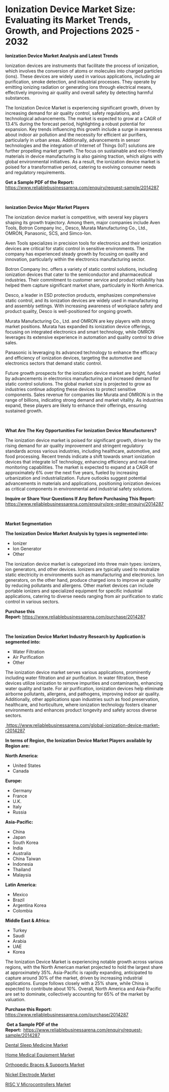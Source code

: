 <p><h1>Ionization Device Market Size: Evaluating its Market Trends, Growth, and Projections 2025 - 2032</h1></p><p><strong>Ionization Device Market Analysis and Latest Trends</strong></p>
<p><p>Ionization devices are instruments that facilitate the process of ionization, which involves the conversion of atoms or molecules into charged particles (ions). These devices are widely used in various applications, including air purification, smoke detection, and industrial processes. They operate by emitting ionizing radiation or generating ions through electrical means, effectively improving air quality and overall safety by detecting harmful substances.</p><p>The Ionization Device Market is experiencing significant growth, driven by increasing demand for air quality control, safety regulations, and technological advancements. The market is expected to grow at a CAGR of 13.4% during the forecast period, highlighting a robust potential for expansion. Key trends influencing this growth include a surge in awareness about indoor air pollution and the necessity for efficient air purifiers, particularly in urban areas. Additionally, advancements in sensor technologies and the integration of Internet of Things (IoT) solutions are further propelling market growth. The focus on sustainable and eco-friendly materials in device manufacturing is also gaining traction, which aligns with global environmental initiatives. As a result, the ionization device market is poised for a transformative period, catering to evolving consumer needs and regulatory requirements.</p></p>
<p><strong>Get a Sample PDF of the Report:&nbsp;</strong> <a href="https://www.reliablebusinessarena.com/enquiry/request-sample/2014287?utm_campaign=2563&utm_medium=2&utm_source=Github&utm_content=ia&utm_term=06042025&utm_id=ionization-device">https://www.reliablebusinessarena.com/enquiry/request-sample/2014287</a></p>
<p>&nbsp;</p>
<p><strong>Ionization Device Major Market Players</strong></p>
<p><p>The ionization device market is competitive, with several key players shaping its growth trajectory. Among them, major companies include Aven Tools, Botron Company Inc., Desco, Murata Manufacturing Co., Ltd., OMRON, Panasonic, SCS, and Simco-Ion. </p><p>Aven Tools specializes in precision tools for electronics and their ionization devices are critical for static control in sensitive environments. The company has experienced steady growth by focusing on quality and innovation, particularly within the electronics manufacturing sector.</p><p>Botron Company Inc. offers a variety of static control solutions, including ionization devices that cater to the semiconductor and pharmaceutical industries. Their commitment to customer service and product reliability has helped them capture significant market share, particularly in North America.</p><p>Desco, a leader in ESD protection products, emphasizes comprehensive static control, and its ionization devices are widely used in manufacturing and assembly settings. With increasing awareness of workplace safety and product quality, Desco is well-positioned for ongoing growth.</p><p>Murata Manufacturing Co., Ltd. and OMRON are key players with strong market positions. Murata has expanded its ionization device offerings, focusing on integrated electronics and smart technology, while OMRON leverages its extensive experience in automation and quality control to drive sales.</p><p>Panasonic is leveraging its advanced technology to enhance the efficacy and efficiency of ionization devices, targeting the automotive and electronics sectors that demand static control.</p><p>Future growth prospects for the ionization device market are bright, fueled by advancements in electronics manufacturing and increased demand for static control solutions. The global market size is projected to grow as industries continue adopting these devices to protect sensitive components. Sales revenue for companies like Murata and OMRON is in the range of billions, indicating strong demand and market vitality. As industries expand, these players are likely to enhance their offerings, ensuring sustained growth.</p></p>
<p>&nbsp;</p>
<p><strong>What Are The Key Opportunities For Ionization Device Manufacturers?</strong></p>
<p><p>The ionization device market is poised for significant growth, driven by the rising demand for air quality improvement and stringent regulatory standards across various industries, including healthcare, automotive, and food processing. Recent trends indicate a shift towards smart ionization devices that integrate IoT technology, enhancing efficiency and real-time monitoring capabilities. The market is expected to expand at a CAGR of approximately 6% over the next five years, fueled by increasing urbanization and industrialization. Future outlooks suggest potential advancements in materials and applications, positioning ionization devices as critical components in environmental and industrial safety solutions.</p></p>
<p><strong>Inquire or Share Your Questions If Any Before Purchasing This Report:</strong> <a href="https://www.reliablebusinessarena.com/enquiry/pre-order-enquiry/2014287?utm_campaign=2563&utm_medium=2&utm_source=Github&utm_content=ia&utm_term=06042025&utm_id=ionization-device">https://www.reliablebusinessarena.com/enquiry/pre-order-enquiry/2014287</a></p>
<p>&nbsp;</p>
<p><strong>Market Segmentation</strong></p>
<p><strong>The Ionization Device Market Analysis by types is segmented into:</strong></p>
<p><ul><li>Ionizer</li><li>Ion Generator</li><li>Other</li></ul></p>
<p><p>The ionization device market is categorized into three main types: ionizers, ion generators, and other devices. Ionizers are typically used to neutralize static electricity in environments such as manufacturing and electronics. Ion generators, on the other hand, produce charged ions to improve air quality by reducing pollutants and allergens. Other market devices can include portable ionizers and specialized equipment for specific industrial applications, catering to diverse needs ranging from air purification to static control in various sectors.</p></p>
<p><strong>Purchase this Report:&nbsp;</strong><a href="https://www.reliablebusinessarena.com/purchase/2014287?utm_campaign=2563&utm_medium=2&utm_source=Github&utm_content=ia&utm_term=06042025&utm_id=ionization-device">https://www.reliablebusinessarena.com/purchase/2014287</a></p>
<p>&nbsp;</p>
<p><strong>The Ionization Device Market Industry Research by Application is segmented into:</strong></p>
<p><ul><li>Water Filtration</li><li>Air Purification</li><li>Other</li></ul></p>
<p><p>The ionization device market serves various applications, prominently including water filtration and air purification. In water filtration, these devices utilize ionization to remove impurities and contaminants, enhancing water quality and taste. For air purification, ionization devices help eliminate airborne pollutants, allergens, and pathogens, improving indoor air quality. Additionally, other applications span industries such as food preservation, healthcare, and horticulture, where ionization technology fosters cleaner environments and enhances product longevity and safety across diverse sectors.</p></p>
<p><a href="https://www.reliablebusinessarena.com/global-ionization-device-market-r2014287?utm_campaign=2563&utm_medium=2&utm_source=Github&utm_content=ia&utm_term=06042025&utm_id=ionization-device">&nbsp;https://www.reliablebusinessarena.com/global-ionization-device-market-r2014287</a></p>
<p><strong>In terms of Region, the Ionization Device Market Players available by Region are:</strong></p>
<p>
    <p> <strong> North America: </strong>
        <ul>
            <li>United States</li>
            <li>Canada</li>
        </ul>
        </p> 
    <p> <strong> Europe: </strong>
        <ul>
            <li>Germany</li>
            <li>France</li>
            <li>U.K.</li>
            <li>Italy</li>
            <li>Russia</li>
        </ul>
        </p> 
    <p> <strong> Asia-Pacific: </strong>
        <ul>
            <li>China</li>
            <li>Japan</li>
            <li>South Korea</li>
            <li>India</li>
            <li>Australia</li>
            <li>China Taiwan</li>
            <li>Indonesia</li>
            <li>Thailand</li>
            <li>Malaysia</li>
        </ul>
        </p> 
    <p> <strong> Latin America: </strong>
        <ul>
            <li>Mexico</li>
            <li>Brazil</li>
            <li>Argentina Korea</li>
            <li>Colombia</li>
        </ul>
        </p> 
    <p> <strong> Middle East & Africa: </strong>
        <ul>
            <li>Turkey</li>
            <li>Saudi</li>
            <li>Arabia</li>
            <li>UAE</li>
            <li>Korea</li>
        </ul>
    </p>
    </p>
<p><p>The Ionization Device Market is experiencing notable growth across various regions, with the North American market projected to hold the largest share at approximately 35%. Asia-Pacific is rapidly expanding, anticipated to capture around 30% of the market, driven by increasing industrial applications. Europe follows closely with a 25% share, while China is expected to contribute about 10%. Overall, North America and Asia-Pacific are set to dominate, collectively accounting for 65% of the market by valuation.</p></p>
<p><strong>Purchase this Report: </strong><a href="https://www.reliablebusinessarena.com/purchase/2014287?utm_campaign=2563&utm_medium=2&utm_source=Github&utm_content=ia&utm_term=06042025&utm_id=ionization-device">https://www.reliablebusinessarena.com/purchase/2014287</a></p>
<p>&nbsp;<strong>Get a Sample PDF of the Report:&nbsp;&nbsp;</strong><a href="https://www.reliablebusinessarena.com/enquiry/request-sample/2014287?utm_campaign=2563&utm_medium=2&utm_source=Github&utm_content=ia&utm_term=06042025&utm_id=ionization-device">https://www.reliablebusinessarena.com/enquiry/request-sample/2014287</a></p>
<p><strong></strong></p>
<p><p><a href="https://www.linkedin.com/pulse/dental-sleep-medicine-market-report-in-depth-analysis-industry-jnkwc?utm_campaign=2563&utm_medium=2&utm_source=Github&utm_content=ia&utm_term=06042025&utm_id=ionization-device">Dental Sleep Medicine Market</a></p><p><a href="https://www.linkedin.com/pulse/deep-dive-home-medical-equipment-market-itstrends-segmentation-8zinc?utm_campaign=2563&utm_medium=2&utm_source=Github&utm_content=ia&utm_term=06042025&utm_id=ionization-device">Home Medical Equipment Market</a></p><p><a href="https://www.linkedin.com/pulse/orthopedic-braces-supports-value-chain-analysis-from-mssec?utm_campaign=2563&utm_medium=2&utm_source=Github&utm_content=ia&utm_term=06042025&utm_id=ionization-device">Orthopedic Braces & Supports Market</a></p><p><a href="https://github.com/yankimber90yankim/Market-Research-Report-List-1/blob/main/nickel-electrode-market.md?utm_campaign=2563&utm_medium=2&utm_source=Github&utm_content=ia&utm_term=06042025&utm_id=ionization-device">Nickel Electrode Market</a></p><p><a href="https://github.com/edacruz6/Market-Research-Report-List-1/blob/main/risc-v-microcontrollers-market.md?utm_campaign=2563&utm_medium=2&utm_source=Github&utm_content=ia&utm_term=06042025&utm_id=ionization-device">RISC V Microcontrollers Market</a></p></p>